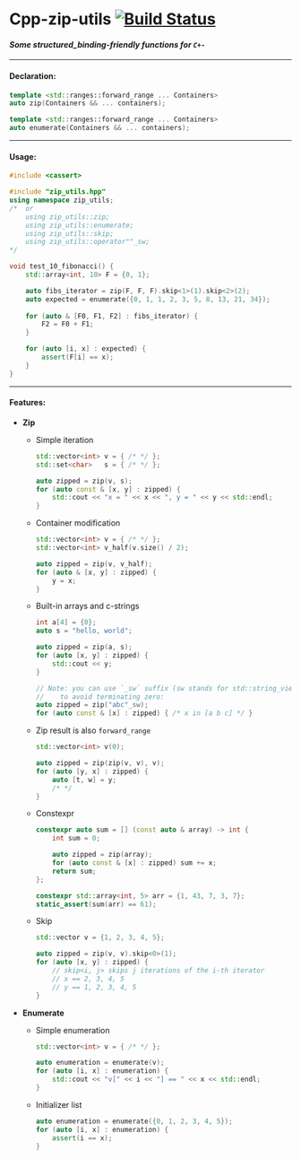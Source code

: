 # Cpp-zip-utils [![Build Status](https://travis-ci.com/ZhekehZ/Cpp-zip-utils.svg?branch=master)](https://travis-ci.com/ZhekehZ/Cpp-zip-utils)
#### _Some structured_binding-friendly functions for `C+-`_

---

#### Declaration:
```c++
template <std::ranges::forward_range ... Containers>
auto zip(Containers && ... containers);
```

```c++
template <std::ranges::forward_range ... Containers>
auto enumerate(Containers && ... containers);
```
---
#### Usage:
```c++
#include <cassert>

#include "zip_utils.hpp"
using namespace zip_utils;
/*  or
    using zip_utils::zip;
    using zip_utils::enumerate;
    using zip_utils::skip;
    using zip_utils::operator""_sw;
*/

void test_10_fibonacci() {    
    std::array<int, 10> F = {0, 1};

    auto fibs_iterator = zip(F, F, F).skip<1>(1).skip<2>(2);
    auto expected = enumerate({0, 1, 1, 2, 3, 5, 8, 13, 21, 34});
    
    for (auto & [F0, F1, F2] : fibs_iterator) {
        F2 = F0 + F1;
    }

    for (auto [i, x] : expected) {
        assert(F[i] == x);
    }
}
```
---
#### Features:
*  **Zip**
    - Simple iteration
        ```c++
        std::vector<int> v = { /* */ };
        std::set<char>   s = { /* */ };
        
        auto zipped = zip(v, s);
        for (auto const & [x, y] : zipped) { 
            std::cout << "x = " << x << ", y = " << y << std::endl; 
        }
        ```
    - Container modification
        ```c++
        std::vector<int> v = { /* */ };
        std::vector<int> v_half(v.size() / 2); 
      
        auto zipped = zip(v, v_half);
        for (auto & [x, y] : zipped) {
            y = x;
        }
        ```
    - Built-in arrays and c-strings
        ```c++
        int a[4] = {0};
        auto s = "hello, world";
      
        auto zipped = zip(a, s);
        for (auto [x, y] : zipped) {
            std::cout << y;  
        }
      
        // Note: you can use `_sw` suffix (sw stands for std::string_view) for c-strings 
        //    to avoid terminating zero:
        auto zipped = zip("abc"_sw); 
        for (auto const & [x] : zipped) { /* x in [a b c] */ }
        ```
    - Zip result is also `forward_range`
        ```c++
        std::vector<int> v(0);
      
        auto zipped = zip(zip(v, v), v);
        for (auto [y, x] : zipped) {
            auto [t, w] = y;     
            /* */
        }
        ```
    - Constexpr
        ```c++
        constexpr auto sum = [] (const auto & array) -> int {
            int sum = 0;
      
            auto zipped = zip(array);
            for (auto const & [x] : zipped) sum += x;  
            return sum;
        };
      
        constexpr std::array<int, 5> arr = {1, 43, 7, 3, 7};
        static_assert(sum(arr) == 61);
        ```
    - Skip
        ```c++
        std::vector v = {1, 2, 3, 4, 5};
      
        auto zipped = zip(v, v).skip<0>(1);
        for (auto [x, y] : zipped) {
            // skip<i, j> skips j iterations of the i-th iterator
            // x == 2, 3, 4, 5
            // y == 1, 2, 3, 4, 5
        }
        ```
      
*   **Enumerate**
    - Simple enumeration
        ```c++
        std::vector<int> v = { /* */ };
      
        auto enumeration = enumerate(v);
        for (auto [i, x] : enumeration) {
            std::cout << "v[" << i << "] == " << x << std::endl;
        }
        ```
    - Initializer list
        ```c++
        auto enumeration = enumerate({0, 1, 2, 3, 4, 5});
        for (auto [i, x] : enumeration) {
            assert(i == x);
        }
        ```

